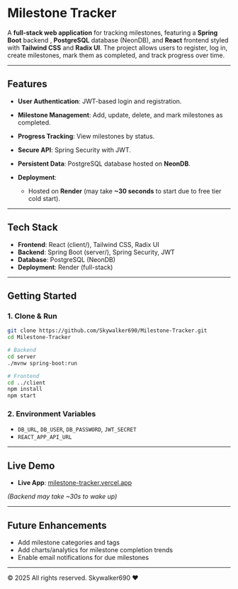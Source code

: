 # Milestone Tracker

A **full-stack web application** for tracking milestones, featuring a **Spring Boot** backend , **PostgreSQL** database (NeonDB), and **React** frontend styled with **Tailwind CSS** and **Radix UI**. The project allows users to register, log in, create milestones, mark them as completed, and track progress over time.

---

## Features

* **User Authentication**: JWT-based login and registration.
* **Milestone Management**: Add, update, delete, and mark milestones as completed.
* **Progress Tracking**: View milestones by status.
* **Secure API**: Spring Security with JWT.
* **Persistent Data**: PostgreSQL database hosted on **NeonDB**.
* **Deployment**:

  * Hosted on **Render** (may take **\~30 seconds** to start due to free tier cold start).

---

## Tech Stack

* **Frontend**: React (client/), Tailwind CSS, Radix UI
* **Backend**: Spring Boot (server/), Spring Security, JWT
* **Database**: PostgreSQL (NeonDB)
* **Deployment**: Render (full-stack)

---

## Getting Started

### **1. Clone & Run**

```bash
git clone https://github.com/Skywalker690/Milestone-Tracker.git
cd Milestone-Tracker

# Backend
cd server
./mvnw spring-boot:run

# Frontend
cd ../client
npm install
npm start
```

### **2. Environment Variables**

* `DB_URL`, `DB_USER`, `DB_PASSWORD`, `JWT_SECRET`
* `REACT_APP_API_URL`

---

## Live Demo

* **Live App**: [milestone-tracker.vercel.app](https://milestone-tracker-e1nkp9kuy-skywalker690s-projects.vercel.app)

*(Backend may take \~30s to wake up)*

---

## Future Enhancements

* Add milestone categories and tags
* Add charts/analytics for milestone completion trends
* Enable email notifications for due milestones

---

© 2025 All rights reserved. Skywalker690 ❤️
